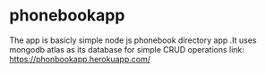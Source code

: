 # phonebookapp
The app is basicly simple node js phonebook directory app .It uses mongodb atlas as its database for simple CRUD operations
link: https://phonbookapp.herokuapp.com/
